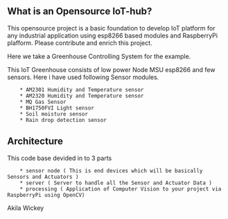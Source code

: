 ## What is an Opensource IoT-hub?

This opensource project is a basic foundation to develop IoT platform for any industrial application using esp8266 based modules and RaspberryPi plafform. Please contribute and enrich this project.

Here we take a Greenhouse Controlling System for the example.

This IoT Greenhouse consists of low power Node MSU esp8266 and few sensors. Here i have used following Sensor modules.

        * AM2301 Humidity and Temperature sensor
        * AM2320 Humidity and Temperature sensor
        * MQ Gas Sensor
        * BH1750FVI Light sensor
        * Soil moisture sensor
        * Rain drop detection sensor     
        
## Architecture

This code base devided in to 3 parts

        * sensor node ( This is end devices which will be basically Sensors and Actuators )
        * server ( Server to handle all the Sensor and Actuator Data )
        * processing ( Application of Computer Vision to your project via RaspberryPi using OpenCV)

 Akila Wickey
